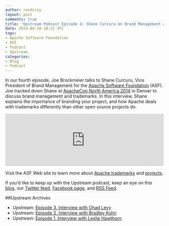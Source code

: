 ```yaml
---
author: rendsley
layout: post
comments: true
title: "Upstream Podcast Episode 4: Shane Curcuru on Brand Management and Trademarks"
date: 2014-04-10 18:21 UTC
tags:
- Apache Software Foundation
- ASF
- Podcast
- Upstream
categories:
- Blog
- Podcast
---
```


In our fourth episode, Joe Brockmeier talks to Shane Curcuru, Vice President of Brand Management for the [Apache Software Foundation](http://www.apache.org/) (ASF). Joe tracked down Shane at [ApacheCon North America 2014](http://events.linuxfoundation.org/events/apachecon-north-america) in Denver to discuss brand management and trademarks. In this interview, Shane explains the importance of branding your project, and how Apache deals with trademarks differently than other open source projects do. 

<iframe width="100%" height="166" scrolling="no" frameborder="no" src="https://w.soundcloud.com/player/?url=https%3A//api.soundcloud.com/tracks/144028470&amp;color=ff5500&amp;auto_play=false&amp;hide_related=false&amp;show_artwork=true"></iframe>

Visit the ASF Web site to learn more about [Apache trademarks](http://www.apache.org/foundation/marks/) and [projects](http://projects.apache.org/).

If you’d like to keep up with the Upstream podcast, keep an eye on this [blog](/), our [Twitter feed](https://twitter.com/redhatopen), [Facebook page](https://www.facebook.com/redhatopen), and [RSS Feed](http://upstream.jellycast.com/podcast/feed/2).

##Upstream Archives

+ Upstream: [Episode 3. Interview with Ohad Levy](/blog/2014/04/upstream-podcast-episode-3-ohad-levy-discusses-foreman-and-openstack/)
+ Upstream: [Episode 2. Interview with Bradley Kuhn](/blog/2014/03/upstream-episode-2-interview-with-bradley-kuhn/)
+ Upstream: [Episode 1. Interview with Leslie Hawthorn](/blog/2014/03/new-podcast-and-interview-with-leslie-hawthorn/)

